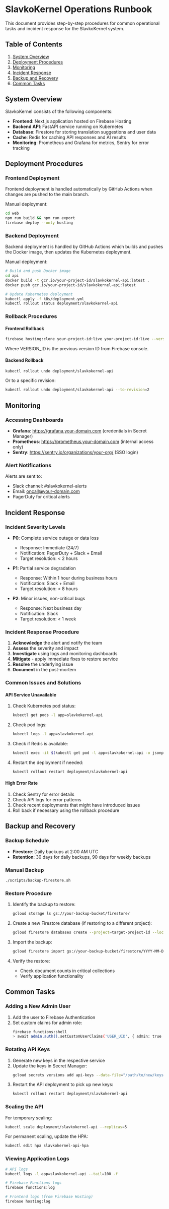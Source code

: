 # SlavkoKernel Operations Runbook

This document provides step-by-step procedures for common operational tasks and incident response for the SlavkoKernel system.

## Table of Contents

1. [System Overview](#system-overview)
2. [Deployment Procedures](#deployment-procedures)
3. [Monitoring](#monitoring)
4. [Incident Response](#incident-response)
5. [Backup and Recovery](#backup-and-recovery)
6. [Common Tasks](#common-tasks)

## System Overview

SlavkoKernel consists of the following components:

- **Frontend**: Next.js application hosted on Firebase Hosting
- **Backend API**: FastAPI service running on Kubernetes
- **Database**: Firestore for storing translation suggestions and user data
- **Cache**: Redis for caching API responses and AI results
- **Monitoring**: Prometheus and Grafana for metrics, Sentry for error tracking

## Deployment Procedures

### Frontend Deployment

Frontend deployment is handled automatically by GitHub Actions when changes are pushed to the main branch.

Manual deployment:

```bash
cd web
npm run build && npm run export
firebase deploy --only hosting
```

### Backend Deployment

Backend deployment is handled by GitHub Actions which builds and pushes the Docker image, then updates the Kubernetes deployment.

Manual deployment:

```bash
# Build and push Docker image
cd api
docker build -t gcr.io/your-project-id/slavkokernel-api:latest .
docker push gcr.io/your-project-id/slavkokernel-api:latest

# Update Kubernetes deployment
kubectl apply -f k8s/deployment.yml
kubectl rollout status deployment/slavkokernel-api
```

### Rollback Procedures

#### Frontend Rollback

```bash
firebase hosting:clone your-project-id:live your-project-id:live --version=VERSION_ID
```

Where VERSION_ID is the previous version ID from Firebase console.

#### Backend Rollback

```bash
kubectl rollout undo deployment/slavkokernel-api
```

Or to a specific revision:

```bash
kubectl rollout undo deployment/slavkokernel-api --to-revision=2
```

## Monitoring

### Accessing Dashboards

- **Grafana**: https://grafana.your-domain.com (credentials in Secret Manager)
- **Prometheus**: https://prometheus.your-domain.com (internal access only)
- **Sentry**: https://sentry.io/organizations/your-org/ (SSO login)

### Alert Notifications

Alerts are sent to:
- Slack channel: #slavkokernel-alerts
- Email: oncall@your-domain.com
- PagerDuty for critical alerts

## Incident Response

### Incident Severity Levels

- **P0**: Complete service outage or data loss
  - Response: Immediate (24/7)
  - Notification: PagerDuty + Slack + Email
  - Target resolution: < 2 hours

- **P1**: Partial service degradation
  - Response: Within 1 hour during business hours
  - Notification: Slack + Email
  - Target resolution: < 8 hours

- **P2**: Minor issues, non-critical bugs
  - Response: Next business day
  - Notification: Slack
  - Target resolution: < 1 week

### Incident Response Procedure

1. **Acknowledge** the alert and notify the team
2. **Assess** the severity and impact
3. **Investigate** using logs and monitoring dashboards
4. **Mitigate** - apply immediate fixes to restore service
5. **Resolve** the underlying issue
6. **Document** in the post-mortem

### Common Issues and Solutions

#### API Service Unavailable

1. Check Kubernetes pod status:
   ```bash
   kubectl get pods -l app=slavkokernel-api
   ```

2. Check pod logs:
   ```bash
   kubectl logs -l app=slavkokernel-api
   ```

3. Check if Redis is available:
   ```bash
   kubectl exec -it $(kubectl get pod -l app=slavkokernel-api -o jsonpath='{.items[0].metadata.name}') -- redis-cli -h redis ping
   ```

4. Restart the deployment if needed:
   ```bash
   kubectl rollout restart deployment/slavkokernel-api
   ```

#### High Error Rate

1. Check Sentry for error details
2. Check API logs for error patterns
3. Check recent deployments that might have introduced issues
4. Roll back if necessary using the rollback procedure

## Backup and Recovery

### Backup Schedule

- **Firestore**: Daily backups at 2:00 AM UTC
- **Retention**: 30 days for daily backups, 90 days for weekly backups

### Manual Backup

```bash
./scripts/backup-firestore.sh
```

### Restore Procedure

1. Identify the backup to restore:
   ```bash
   gcloud storage ls gs://your-backup-bucket/firestore/
   ```

2. Create a new Firestore database (if restoring to a different project):
   ```bash
   gcloud firestore databases create --project=target-project-id --location=us-central
   ```

3. Import the backup:
   ```bash
   gcloud firestore import gs://your-backup-bucket/firestore/YYYY-MM-DD_HHMMSS --project=your-project-id
   ```

4. Verify the restore:
   - Check document counts in critical collections
   - Verify application functionality

## Common Tasks

### Adding a New Admin User

1. Add the user to Firebase Authentication
2. Set custom claims for admin role:
   ```bash
   firebase functions:shell
   > await admin.auth().setCustomUserClaims('USER_UID', { admin: true })
   ```

### Rotating API Keys

1. Generate new keys in the respective service
2. Update the keys in Secret Manager:
   ```bash
   gcloud secrets versions add api-keys --data-file="/path/to/new/keys.json"
   ```
3. Restart the API deployment to pick up new keys:
   ```bash
   kubectl rollout restart deployment/slavkokernel-api
   ```

### Scaling the API

For temporary scaling:
```bash
kubectl scale deployment/slavkokernel-api --replicas=5
```

For permanent scaling, update the HPA:
```bash
kubectl edit hpa slavkokernel-api-hpa
```

### Viewing Application Logs

```bash
# API logs
kubectl logs -l app=slavkokernel-api --tail=100 -f

# Firebase Functions logs
firebase functions:log

# Frontend logs (from Firebase Hosting)
firebase hosting:log
```